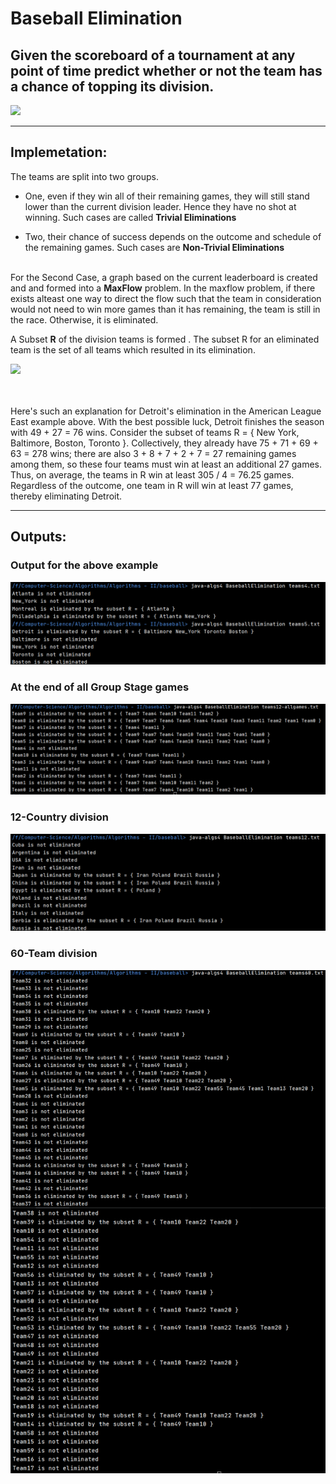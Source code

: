 # Baseball Elimination

## Given the scoreboard of a tournament at any point of time predict whether or not the team has a chance of topping its division.

![](https://s24526.pcdn.co/wp-content/uploads/2019/07/web1_ball-640x381.jpg)

<hr>

## Implemetation:

The teams are split into two groups.
* One, even if they win all of their remaining games, they will still stand lower than the current division leader. Hence they have no shot at winning.
Such cases are called <b>Trivial Eliminations</b>

* Two, their chance of success depends on the outcome and schedule of the remaining games. Such cases are <b>Non-Trivial Eliminations</b>
<br><br>

For the Second Case, a graph based on the current leaderboard is created and and formed into a <b>MaxFlow</b> problem. 
In the maxflow problem, if there exists alteast one way to direct the flow such that the team in consideration would not need to win more games than it has remaining,
the team is still in the race. Otherwise, it is eliminated.

A Subset <b>R</b> of the division teams is formed . The subset R for an eliminated team is the set of all teams which resulted in its elimination.

![](https://x-wei.github.io/images/algoII_week3_1/pasted_image019.png)

<br><br>
 Here's such an explanation for Detroit's elimination in the American League East example above. With the best possible luck, 
 Detroit finishes the season with 49 + 27 = 76 wins. 
 Consider the subset of teams R = { New York, Baltimore, Boston, Toronto }. 
 Collectively, they already have 75 + 71 + 69 + 63 = 278 wins; there are also 3 + 8 + 7 + 2 + 7 = 27 remaining games among them, 
 so these four teams must win at least an additional 27 games. Thus, on average, the teams in R win at least 305 / 4 = 76.25 games. 
 Regardless of the outcome, one team in R will win at least 77 games, thereby eliminating Detroit.
 
 <hr>
 
 ## Outputs:
 
 ### Output for the above example
 
<img src='Baseball Elimination/Outputs/output1.png'>

### At the end of all Group Stage games

<img src='Baseball Elimination/Outputs/EndOfTournament.png'>

### 12-Country division

<img src='Baseball Elimination/Outputs/team12.png'>

### 60-Team division

<img src='Baseball Elimination/Outputs/team60.jpg'>
